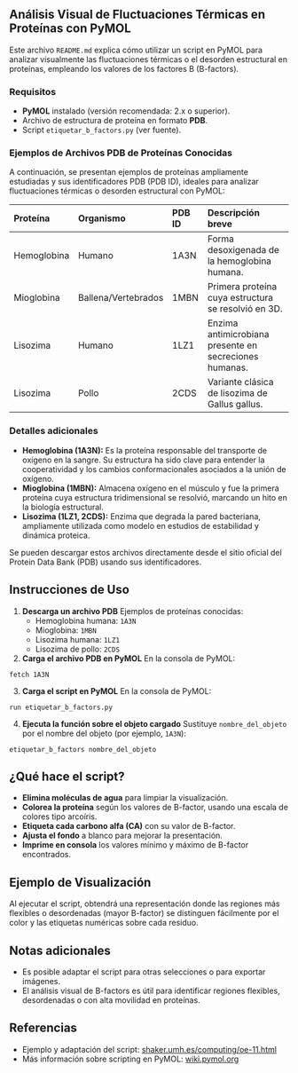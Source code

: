 ## Análisis Visual de Fluctuaciones Térmicas en Proteínas con PyMOL

Este archivo `README.md` explica cómo utilizar un script en PyMOL para analizar visualmente las fluctuaciones térmicas o el desorden estructural en proteínas, empleando los valores de los factores B (B-factors).

### Requisitos

- **PyMOL** instalado (versión recomendada: 2.x o superior).
- Archivo de estructura de proteína en formato **PDB**.
- Script `etiquetar_b_factors.py` (ver fuente).

### Ejemplos de Archivos PDB de Proteínas Conocidas

A continuación, se presentan ejemplos de proteínas ampliamente estudiadas y sus identificadores PDB (PDB ID), ideales para analizar fluctuaciones térmicas o desorden estructural con PyMOL:


| Proteína | Organismo | PDB ID | Descripción breve |
| :-- | :-- | :-- | :-- |
| Hemoglobina | Humano | 1A3N | Forma desoxigenada de la hemoglobina humana. |
| Mioglobina | Ballena/Vertebrados | 1MBN | Primera proteína cuya estructura se resolvió en 3D. |
| Lisozima | Humano | 1LZ1 | Enzima antimicrobiana presente en secreciones humanas. |
| Lisozima | Pollo | 2CDS | Variante clásica de lisozima de Gallus gallus. |

### Detalles adicionales

- **Hemoglobina (1A3N):** Es la proteína responsable del transporte de oxígeno en la sangre. Su estructura ha sido clave para entender la cooperatividad y los cambios conformacionales asociados a la unión de oxígeno.
- **Mioglobina (1MBN):** Almacena oxígeno en el músculo y fue la primera proteína cuya estructura tridimensional se resolvió, marcando un hito en la biología estructural.
- **Lisozima (1LZ1, 2CDS):** Enzima que degrada la pared bacteriana, ampliamente utilizada como modelo en estudios de estabilidad y dinámica proteica.

Se pueden descargar estos archivos directamente desde el sitio oficial del Protein Data Bank (PDB) usando sus identificadores.

## Instrucciones de Uso

1. **Descarga un archivo PDB**
Ejemplos de proteínas conocidas:
    - Hemoglobina humana: `1A3N`
    - Mioglobina: `1MBN`
    - Lisozima humana: `1LZ1`
    - Lisozima de pollo: `2CDS`
2. **Carga el archivo PDB en PyMOL**
En la consola de PyMOL:

```
fetch 1A3N
```

3. **Carga el script en PyMOL**
En la consola de PyMOL:

```
run etiquetar_b_factors.py
```

4. **Ejecuta la función sobre el objeto cargado**
Sustituye `nombre_del_objeto` por el nombre del objeto (por ejemplo, `1A3N`):

```
etiquetar_b_factors nombre_del_objeto
```


## ¿Qué hace el script?

- **Elimina moléculas de agua** para limpiar la visualización.
- **Colorea la proteína** según los valores de B-factor, usando una escala de colores tipo arcoíris.
- **Etiqueta cada carbono alfa (CA)** con su valor de B-factor.
- **Ajusta el fondo** a blanco para mejorar la presentación.
- **Imprime en consola** los valores mínimo y máximo de B-factor encontrados.


## Ejemplo de Visualización

Al ejecutar el script, obtendrá una representación donde las regiones más flexibles o desordenadas (mayor B-factor) se distinguen fácilmente por el color y las etiquetas numéricas sobre cada residuo.

## Notas adicionales

- Es posible adaptar el script para otras selecciones o para exportar imágenes.
- El análisis visual de B-factors es útil para identificar regiones flexibles, desordenadas o con alta movilidad en proteínas.


## Referencias

- Ejemplo y adaptación del script: <a href="https://shaker.umh.es/computing/oe-11.html">shaker.umh.es/computing/oe-11.html</a>
- Más información sobre scripting en PyMOL: <a href="https://wiki.pymol.org">wiki.pymol.org</a>
